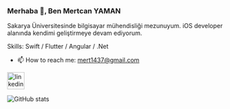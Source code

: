 ### Merhaba 👋, Ben Mertcan YAMAN
Sakarya Üniversitesinde bilgisayar mühendisliği mezunuyum. iOS developer alanında kendimi geliştirmeye devam ediyorum.

Skills: Swift / Flutter / Angular / .Net

- 📫 How to reach me: mert1437@gmail.com 

[<img src='https://cdn.jsdelivr.net/npm/simple-icons@3.0.1/icons/linkedin.svg' alt='linkedin' height='40'>](https://www.linkedin.com/in/mertcan-yaman-bilgisayarmüh14/)  

![GitHub stats](https://github-readme-stats.vercel.app/api?username=mertcan14&show_icons=true)  


 
